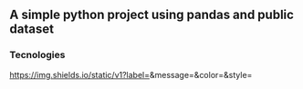 ## A simple python project using pandas and public dataset



### Tecnologies
https://img.shields.io/static/v1?label=<LABEL>&message=<MESSAGE>&color=<COLOR>&style=<STYLE>&logo=<LOGO>
